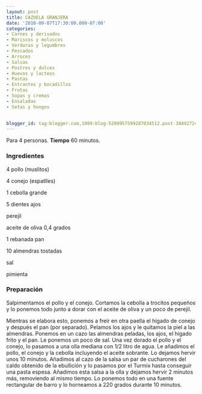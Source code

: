 ```yaml
---
layout: post
title: CAZUELA GRANJERA
date: '2010-09-07T17:30:00.000-07:00'
categories:
- Carnes y derivados
- Mariscos y moluscos
- Verduras y legumbres
- Pescados
- Arroces
- Salsas
- Postres y dulces
- Huevos y lacteos
- Pastas
- Entrantes y bocadillos
- Frutas
- Sopas y cremas
- Ensaladas
- Setas y hongos
 

blogger_id: tag:blogger.com,1999:blog-5299957599287034512.post-3849272467489310311
---
```


Para 4 personas.
<b>Tiempo</b> 60 minutos.

<h3>Ingredientes</h3>

4 pollo (muslitos)

4 conejo (espatlles)

1 cebolla grande

5 dientes ajos

perejil

aceite de oliva 0,4 grados

1 rebanada pan

10 almendras tostadas

sal

pimienta

<h3>Preparación</h3>

Salpimentamos el pollo y el conejo. Cortamos la cebolla a trocitos pequeños y lo ponemos todo junto a dorar con el aceite de oliva y un poco de perejil.

Mientras se elabora esto, ponemos a freír en otra paella el hígado de conejo y después el pan (por separado). Pelamos los ajos y le quitamos la piel a las almendras. Ponemos en un cazo las almendras peladas, los ajos, el hígado frito y el pan. Le ponemos un poco de sal. Una vez dorado el pollo y el conejo, lo pasamos a una olla mediana con 1/2 litro de agua. Le añadimos el pollo, el conejo y la cebolla incluyendo el aceite sobrante. Lo dejamos hervir unos 10 minutos. Añadimos al cazo de la salsa un par de cucharones del caldo obtenido de la ebullición y lo pasamos por el Turmix hasta conseguir una pasta espesa. Añadimos esta salsa a la olla y dejamos hervir 2 minutos más, removiendo al mismo tiempo. Lo ponemos todo en una fuente rectangular de barro y lo horneamos a 220 grados durante 10 minutos.

